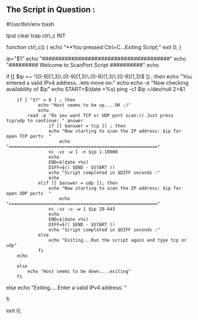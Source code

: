 



## The Script in Question : 


#!/usr/bin/env bash

tput clear
trap ctrl_c INT

function ctrl_c() {
        echo "**You pressed Ctrl+C...Exiting Script;"
	exit 0;
}

ip="$1"
echo "#######################################"
echo "######### Welcome to ScanPort Script ##########"
echo
 
if [[ $ip =~ ^[0-9]{1,3}\.[0-9]{1,3}\.[0-9]{1,3}\.[0-9]{1,3}$ ]] ; then 
	echo "You entered a valid IPv4 address...lets move on:"
	echo
	echo -e "Now checking availability of $ip"
	echo
	START=$(date +%s)
	ping -c1 $ip >/dev/null 2>&1

		if [ "$?" = 0 ] ; then
	        	echo "Host seems to be up....OK ;)"
	        	echo
			read -p "Do you want TCP or UDP port scan:// Just press tcp/udp to continue: " answer
					if [[ $answer = tcp ]] ; then
					echo "Now starting to scan the IP address: $ip for open TCP ports  "
	        			echo "========================================================"
					nc -vz -w 1 -n $ip 1-10000
					echo
					END=$(date +%s)
					DIFF=$(( $END - $START ))
					echo "Script completed in $DIFF seconds :"
					echo	
				elif [[ $answer = udp ]]; then 
					echo "Now starting to scan the IP address: $ip for open UDP ports  "
	        			echo "========================================================"
					nc -vz -u -w 1 $ip 20-443
					echo
					END=$(date +%s)
					DIFF=$(( $END - $START ))
					echo "Script completed in $DIFF seconds :"
				else 
					echo "Exiting...Run the script again and type tcp or udp"
				fi
		echo
	
		else
			echo "Host seems to be down....exiting"
		fi
else
	echo "Exiting.....Enter a valid IPv4 address: "

fi

exit 0;